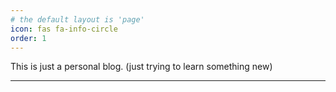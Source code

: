 ```yaml
---
# the default layout is 'page'
icon: fas fa-info-circle
order: 1
---
```




This is just a personal blog. (just trying to learn something new)


---




